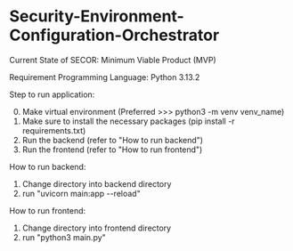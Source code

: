 # Security-Environment-Configuration-Orchestrator

Current State of SECOR: Minimum Viable Product (MVP)

Requirement Programming Language: Python 3.13.2

Step to run application:

0. Make virtual environment (Preferred >>> python3 -m venv venv_name)
1. Make sure to install the necessary packages (pip install -r requirements.txt)
2. Run the backend (refer to "How to run backend")
3. Run the frontend (refer to "How to run frontend")

How to run backend:
1. Change directory into backend directory
2. run "uvicorn main:app --reload"

How to run frontend:
1. Change directory into frontend directory
2. run "python3 main.py"
